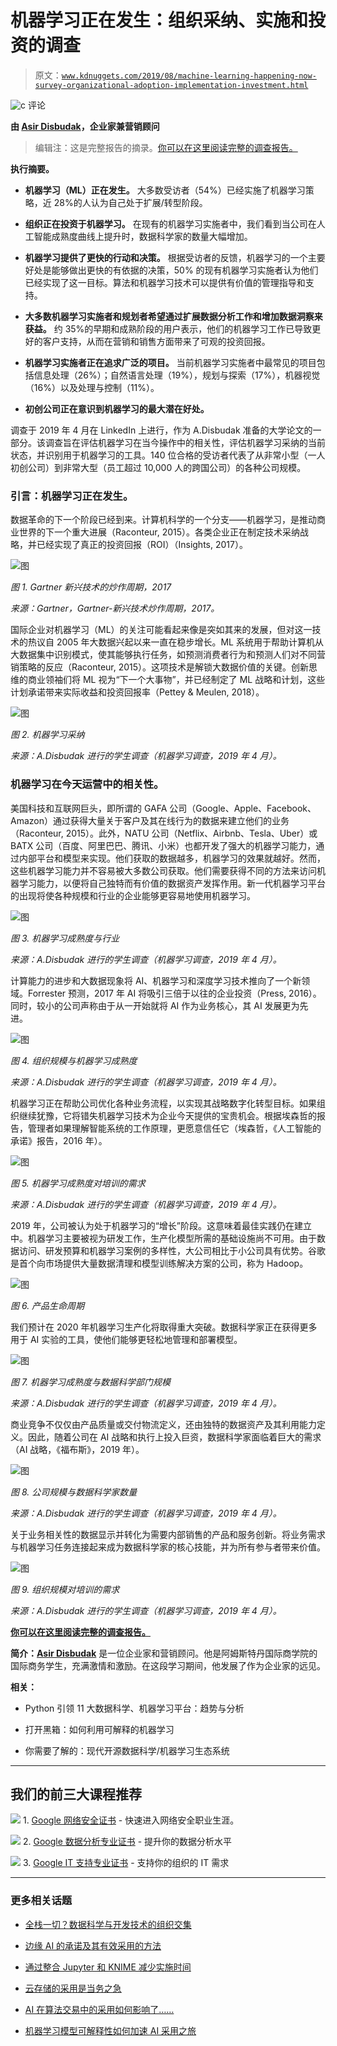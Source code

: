 # 机器学习正在发生：组织采纳、实施和投资的调查

> 原文：[`www.kdnuggets.com/2019/08/machine-learning-happening-now-survey-organizational-adoption-implementation-investment.html`](https://www.kdnuggets.com/2019/08/machine-learning-happening-now-survey-organizational-adoption-implementation-investment.html)

![c](img/3d9c022da2d331bb56691a9617b91b90.png) 评论

**由 [Asir Disbudak](https://www.linkedin.com/in/asir-disbudak/)，企业家兼营销顾问**

> 编辑注：这是完整报告的摘录。[你可以在这里阅读完整的调查报告。](http://bit.ly/3174KrA)

**执行摘要。**

+   **机器学习（ML）正在发生。** 大多数受访者（54%）已经实施了机器学习策略，近 28%的人认为自己处于扩展/转型阶段。

+   **组织正在投资于机器学习。** 在现有的机器学习实施者中，我们看到当公司在人工智能成熟度曲线上提升时，数据科学家的数量大幅增加。

+   **机器学习提供了更快的行动和决策。** 根据受访者的反馈，机器学习的一个主要好处是能够做出更快的有依据的决策，50% 的现有机器学习实施者认为他们已经实现了这一目标。算法和机器学习技术可以提供有价值的管理指导和支持。

+   **大多数机器学习实施者和规划者希望通过扩展数据分析工作和增加数据洞察来获益。** 约 35%的早期和成熟阶段的用户表示，他们的机器学习工作已导致更好的客户支持，从而在营销和销售方面带来了可观的投资回报。

+   **机器学习实施者正在追求广泛的项目。** 当前机器学习实施者中最常见的项目包括信息处理（26%）；自然语言处理（19%），规划与探索（17%），机器视觉（16%）以及处理与控制（11%）。

+   **初创公司正在意识到机器学习的最大潜在好处。**

调查于 2019 年 4 月在 LinkedIn 上进行，作为 A.Disbudak 准备的大学论文的一部分。该调查旨在评估机器学习在当今操作中的相关性，评估机器学习采纳的当前状态，并识别用于机器学习的工具。140 位合格的受访者代表了从非常小型（一人初创公司）到非常大型（员工超过 10,000 人的跨国公司）的各种公司规模。

### 引言：机器学习正在发生。

数据革命的下一个阶段已经到来。计算机科学的一个分支——机器学习，是推动商业世界的下一个重大进展（Raconteur, 2015）。各类企业正在制定技术采纳战略，并已经实现了真正的投资回报（ROI）（Insights, 2017）。

![图](img/a10cd0072918220134880848d677a174.png)

*图 1\. Gartner 新兴技术的炒作周期，2017*

*来源：Gartner，Gartner-新兴技术炒作周期，2017。*

国际企业对机器学习（ML）的关注可能看起来像是突如其来的发展，但对这一技术的热议自 2005 年大数据兴起以来一直在稳步增长。ML 系统用于帮助计算机从大数据集中识别模式，使其能够执行任务，如预测消费者行为和预测人们对不同营销策略的反应（Raconteur, 2015）。这项技术是解锁大数据价值的关键。创新思维的商业领袖们将 ML 视为“下一个大事物”，并已经制定了 ML 战略和计划，这些计划承诺带来实际收益和投资回报率（Pettey & Meulen, 2018）。

![图](img/077039d61ff25ef775cbb29adc3ec78e.png)

*图 2\. 机器学习采纳*

*来源：A.Disbudak 进行的学生调查（机器学习调查，2019 年 4 月）。*

### 机器学习在今天运营中的相关性。

美国科技和互联网巨头，即所谓的 GAFA 公司（Google、Apple、Facebook、Amazon）通过获得大量关于客户及其在线行为的数据来建立他们的业务（Raconteur, 2015）。此外，NATU 公司（Netflix、Airbnb、Tesla、Uber）或 BATX 公司（百度、阿里巴巴、腾讯、小米）也都开发了强大的机器学习能力，通过内部平台和模型来实现。他们获取的数据越多，机器学习的效果就越好。然而，这些机器学习能力并不容易被大多数公司获取。他们需要获得不同的方法来访问机器学习能力，以便将自己独特而有价值的数据资产发挥作用。新一代机器学习平台的出现将使各种规模和行业的企业能够更容易地使用机器学习。

![图](img/6895c45ebf4d0ad4020ddfec066a04d2.png)

*图 3\. 机器学习成熟度与行业*

*来源：A.Disbudak 进行的学生调查（机器学习调查，2019 年 4 月）。*

计算能力的进步和大数据现象将 AI、机器学习和深度学习技术推向了一个新领域。Forrester 预测，2017 年 AI 将吸引三倍于以往的企业投资（Press, 2016）。同时，较小的公司声称由于从一开始就将 AI 作为业务核心，其 AI 发展更为先进。 

![图](img/af7d53e0b2d6d1639a508b261dcd134d.png)

*图 4\. 组织规模与机器学习成熟度*

*来源：A.Disbudak 进行的学生调查（机器学习调查，2019 年 4 月）。*

机器学习正在帮助公司优化各种业务流程，以实现其战略数字化转型目标。如果组织继续犹豫，它将错失机器学习技术为企业今天提供的宝贵机会。根据埃森哲的报告，管理者如果理解智能系统的工作原理，更愿意信任它（埃森哲，《人工智能的承诺》报告，2016 年）。

![图](img/8ca84558076dc78db8df0b72e7fbd28b.png)

*图 5\. 机器学习成熟度对培训的需求*

*来源：A.Disbudak 进行的学生调查（机器学习调查，2019 年 4 月）。*

2019 年，公司被认为处于机器学习的“增长”阶段。这意味着最佳实践仍在建立中。机器学习主要被视为研发工作，生产化模型所需的基础设施尚不可用。由于数据访问、研发预算和机器学习案例的多样性，大公司相比于小公司具有优势。谷歌是首个向市场提供大量数据清理和模型训练解决方案的公司，称为 Hadoop。

![图](img/641d34df720e0520d353491700f91801.png)

*图 6\. 产品生命周期*

我们预计在 2020 年机器学习生产化将取得重大突破。数据科学家正在获得更多用于 AI 实验的工具，使他们能够更轻松地管理和部署模型。

![图](img/4cc91752fa564214a53cc3420f61904d.png)

*图 7\. 机器学习成熟度与数据科学部门规模*

*来源：A.Disbudak 进行的学生调查（机器学习调查，2019 年 4 月）。*

商业竞争不仅仅由产品质量或交付物流定义，还由独特的数据资产及其利用能力定义。因此，随着公司在 AI 战略和执行上投入巨资，数据科学家面临着巨大的需求（AI 战略，《福布斯》，2019 年）。

![图](img/f3e84443af8e44ffe3023f7f3d383217.png)

*图 8\. 公司规模与数据科学家数量*

*来源：A.Disbudak 进行的学生调查（机器学习调查，2019 年 4 月）。*

关于业务相关性的数据显示并转化为需要内部销售的产品和服务创新。将业务需求与机器学习任务连接起来成为数据科学家的核心技能，并为所有参与者带来价值。

![图](img/1b92781473d1623673d51fbdc1c2eae8.png)

*图 9\. 组织规模对培训的需求*

*来源：A.Disbudak 进行的学生调查（机器学习调查，2019 年 4 月）。*

**[你可以在这里阅读完整的调查报告。](http://bit.ly/3174KrA)**

**简介：[Asir Disbudak](https://www.linkedin.com/in/asir-disbudak/)** 是一位企业家和营销顾问。他是阿姆斯特丹国际商学院的国际商务学生，充满激情和激励。在这段学习期间，他发展了作为企业家的远见。

**相关：**

+   Python 引领 11 大数据科学、机器学习平台：趋势与分析

+   打开黑箱：如何利用可解释的机器学习

+   你需要了解的：现代开源数据科学/机器学习生态系统

* * *

## 我们的前三大课程推荐

![](img/0244c01ba9267c002ef39d4907e0b8fb.png) 1\. [Google 网络安全证书](https://www.kdnuggets.com/google-cybersecurity) - 快速进入网络安全职业生涯。

![](img/e225c49c3c91745821c8c0368bf04711.png) 2\. [Google 数据分析专业证书](https://www.kdnuggets.com/google-data-analytics) - 提升你的数据分析水平

![](img/0244c01ba9267c002ef39d4907e0b8fb.png) 3\. [Google IT 支持专业证书](https://www.kdnuggets.com/google-itsupport) - 支持你的组织的 IT 需求

* * *

### 更多相关话题

+   [全栈一切？数据科学与开发技术的组织交集](https://www.kdnuggets.com/2022/08/full-stack-everything-organizational-intersections-data-science-dev-tech.html)

+   [边缘 AI 的承诺及其有效采用的方法](https://www.kdnuggets.com/the-promise-of-edge-ai-and-approaches-for-effective-adoption)

+   [通过整合 Jupyter 和 KNIME 减少实施时间](https://www.kdnuggets.com/2021/12/cutting-implementation-time-integrating-jupyter-knime.html)

+   [云存储的采用是当务之急](https://www.kdnuggets.com/2022/02/cloud-storage-adoption-need-hour-business.html)

+   [AI 在算法交易中的采用如何影响了……](https://www.kdnuggets.com/2022/04/adoption-ai-algorithmic-trading-affected-finance-industry.html)

+   [机器学习模型可解释性如何加速 AI 采用之旅](https://www.kdnuggets.com/2022/07/ml-model-explainability-accelerates-ai-adoption-journey-financial-services.html)
